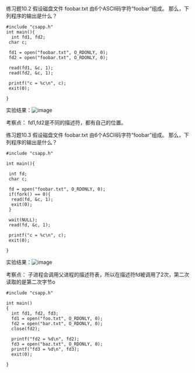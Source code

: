 
练习题10.2
假设磁盘文件 foobar.txt 由6个ASCII码字符“foobar”组成。 那么，下列程序的输出是什么？
```
#include "csapp.h"
int main(){
  int fd1, fd2;
 char c;

 fd1 = open("foobar.txt", O_RDONLY, 0);
 fd2 = open("foobar.txt", O_RDONLY, 0);

 read(fd1, &c, 1);
 read(fd2, &c, 1);

 printf("c = %c\n", c);
 exit(0);

}
```

实验结果：![image](https://user-images.githubusercontent.com/18367460/197399720-afb85df8-93de-48ec-88bf-f14e30d2e966.png)

考察点： fd1,fd2是不同的描述符，都有自己的位置。


练习题10.3
假设磁盘文件 foobar.txt 由6个ASCII码字符“foobar”组成。 那么，下列程序的输出是什么？
```
#include "csapp.h"

int main(){

 int fd;
 char c;

 fd = open("foobar.txt", O_RDONLY, 0);
 if(fork() == 0){
  read(fd, &c, 1);
  exit(0);
 }

 wait(NULL);
 read(fd, &c, 1);

 printf("c = %c\n", c);
 exit(0);

}

```

实验结果：![image](https://user-images.githubusercontent.com/18367460/197401260-d2be390d-c329-4e56-860d-d2fc8dc0dc2c.png)

考察点： 子进程会调用父进程的描述符表，所以在描述符fd被调用了2次，第二次读取的是第二次字节o



``` 
#include "csapp.h"

int main()
{
  int fd1, fd2, fd3;
  fd1 = open("foo.txt", O_RDONLY, 0);
  fd2 = open("bar.txt", O_RDONLY, 0);
  close(fd2);

  printf("fd2 = %d\n", fd2);
  fd3 = open("baz.txt", O_RDONLY, 0);
  printf("fd3 = %d\n", fd3);
  exit(0);

}
